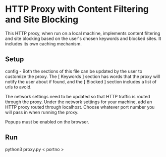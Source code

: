 # HTTP Proxy with Content Filtering and Site Blocking

This HTTP proxy, when run on a local machine, implements content filtering and site blocking based on the user's chosen keywords and blocked sites. It includes its own caching mechanism.

## Setup

config - Both the sections of this file can be updated by the user to customize the proxy. The [ Keywords ] section has words that the proxy will notify the user about if found, and the [ Blocked ] section includes a list of urls to avoid. 

The network settings need to be updated so that HTTP traffic is routed through the proxy. Under the network settings for your machine, add an HTTP proxy routed through localhost. Choose whatever port number you will pass in when running the proxy.

Popups must be enabled on the browser.

## Run

python3 proxy.py < portno >
